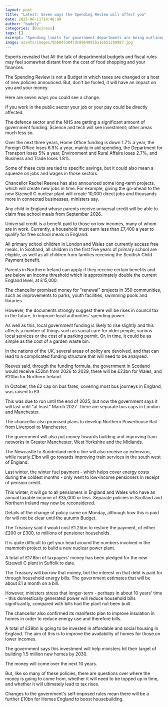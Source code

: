 ```yaml
---
layout: post
title: "Latest: Seven ways the Spending Review will affect you"
date: 2025-06-11T14:48:00
author: "badely"
categories: [Business]
tags: []
excerpt: "Spending limits for government departments are being outlined by the chancellor. This is how it affects you."
image: assets/images/9bb043a847dc8964891ba1eb512b9987.jpg
---
```


Experts revealed that All the talk of departmental budgets and fiscal rules may feel somewhat distant from the cost of food shopping and your finances.

The Spending Review is not a Budget in which taxes are changed or a host of new policies announced. But, don't be fooled, it will have an impact on you and your money.

Here are seven ways you could see a change.

If you work in the public sector your job or your pay could be directly affected.

The defence sector and the NHS are getting a significant amount of government funding. Science and tech will see investment; other areas much less so.

Over the next three years, Home Office funding is down 1.7% a year, the Foreign Office loses 6.9% a year, mainly in aid spending, the Department for Transport loses 5% a year, Environment and Rural Affairs loses 2.7%, and Business and Trade loses 1.8%.

Some of these cuts are tied to specific savings, but it could also mean a squeeze on jobs and wages in those sectors.

Chancellor Rachel Reeves has also announced some long-term projects, which will create new jobs in time. For example, giving the go-ahead to the new Sizewell C nuclear plant will create 10,000 direct jobs and thousands more in connected businesses, ministers say.

Any child in England whose parents receive universal credit will be able to claim free school meals from September 2026.

Universal credit is a benefit paid to those on low incomes, many of whom are in work. Currently, a household must earn less than £7,400 a year to qualify for free school meals in England.

All primary school children in London and Wales can currently access free meals. In Scotland, all children in the first five years of primary school are eligible, as well as all children from families receiving the Scottish Child Payment benefit.

Parents in Northern Ireland can apply if they receive certain benefits and are below an income threshold which is approximately double the current England level, at £15,000.

The chancellor promised money for "renewal" projects in 350 communities, such as improvements to parks, youth facilities, swimming pools and libraries.

However, the documents strongly suggest there will be rises in council tax in the future, to improve local authorities' spending power. 

As well as this, local government funding is likely to rise slightly and this affects a number of things such as social care for older people, various local services or the cost of a parking permit. Or, in time, it could be as simple as the cost of a garden waste bin.  

In the nations of the UK, several areas of policy are devolved, and that can lead to a complicated funding structure that will need to be analysed.

Reeves said, through the funding formula, the government in Scotland would receive £52bn from 2026 to 2029, there will be £23bn for Wales, and £20bn for Northern Ireland.

In October, the £2 cap on bus fares, covering most bus journeys in England, was raised to £3. 

This was due to run until the end of 2025, but now the government says it will last until "at least" March 2027. There are separate bus caps in London and Manchester.

The chancellor also promised plans to develop Northern Powerhouse Rail from Liverpool to Manchester.

The government will also put money towards building and improving tram networks in Greater Manchester, West Yorkshire and the Midlands. 

The Newcastle to Sunderland metro line will also receive an extension, while nearly £1bn will go towards improving train services in the south west of England.

Last winter, the winter fuel payment - which helps cover energy costs during the coldest months - only went to low-income pensioners in receipt of pension credit. 

This winter, it will go to all pensioners in England and Wales who have an annual taxable income of £35,000 or less. Separate policies in Scotland and Northern Ireland may now be reconsidered.

Details of the change of policy came on Monday, although how this is paid for will not be clear until the autumn Budget.

The Treasury said it would cost £1.25bn to restore the payment, of either £200 or £300, to millions of pensioner households.

It is quite difficult to get your head around the numbers involved in the mammoth project to build a new nuclear power plant.

A total of £17.8bn of taxpayers' money has been pledged for the new Sizewell C plant in Suffolk to date.

The Treasury will borrow that money, but the interest on that debt is paid for through household energy bills. The government estimates that will be about £1 a month on a bill.

However, ministers stress that longer-term - perhaps in about 10 years' time - this domestically generated power will reduce household bills significantly, compared with bills had the plant not been built.

The chancellor also confirmed its manifesto plan to improve insulation in homes in order to reduce energy use and therefore bills.

A total of £39bn is going to be invested in affordable and social housing in England. The aim of this is to improve the availability of homes for those on lower incomes.

The government says this investment will help ministers hit their target of building 1.5 million new homes by 2030.

The money will come over the next 10 years.

But, like so many of these policies, there are questions over where the money is going to come from, whether it will need to be topped up in time, and whether it will ultimately lead to tax rises.

Changes to the government's self-imposed rules mean there will be a further £10bn for Homes England to boost housebuilding.

